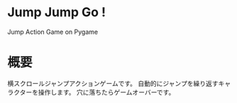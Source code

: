 # Jump Jump Go !
Jump Action Game on Pygame
# 概要
横スクロールジャンプアクションゲームです。
自動的にジャンプを繰り返すキャラクターを操作します。
穴に落ちたらゲームオーバーです。
